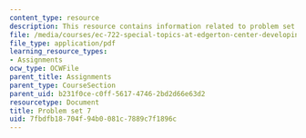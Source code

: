 ```yaml
---
content_type: resource
description: This resource contains information related to problem set 7.
file: /media/courses/ec-722-special-topics-at-edgerton-center-developing-world-prosthetics-spring-2010/7fbdfb18704f94b0081c7889c7f1896c_MITEC_722S10_pset7.pdf
file_type: application/pdf
learning_resource_types:
- Assignments
ocw_type: OCWFile
parent_title: Assignments
parent_type: CourseSection
parent_uid: b231f0ce-c0ff-5617-4746-2bd2d66e63d2
resourcetype: Document
title: Problem set 7
uid: 7fbdfb18-704f-94b0-081c-7889c7f1896c
---
```

